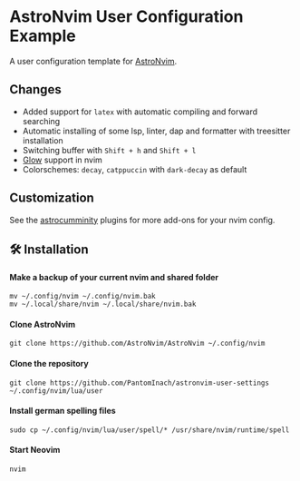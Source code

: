 # AstroNvim User Configuration Example

A user configuration template for [AstroNvim](https://github.com/AstroNvim/AstroNvim).

## Changes

* Added support for `latex` with automatic compiling and forward searching
* Automatic installing of some lsp, linter, dap and formatter with treesitter installation
* Switching buffer with `Shift + h` and `Shift + l`
* [Glow](https://github.com/charmbracelet/glow) support in nvim
* Colorschemes: `decay`, `catppuccin` with `dark-decay` as default

## Customization 

See the [astrocumminity](https://github.com/AstroNvim/astrocommunity) plugins for more add-ons for your nvim config.

## 🛠️ Installation

#### Make a backup of your current nvim and shared folder

```shell
mv ~/.config/nvim ~/.config/nvim.bak
mv ~/.local/share/nvim ~/.local/share/nvim.bak
```

#### Clone AstroNvim

```shell
git clone https://github.com/AstroNvim/AstroNvim ~/.config/nvim
```

#### Clone the repository

```shell
git clone https://github.com/PantomInach/astronvim-user-settings ~/.config/nvim/lua/user
```

#### Install german spelling files

```shell
sudo cp ~/.config/nvim/lua/user/spell/* /usr/share/nvim/runtime/spell
```

#### Start Neovim

```shell
nvim
```
